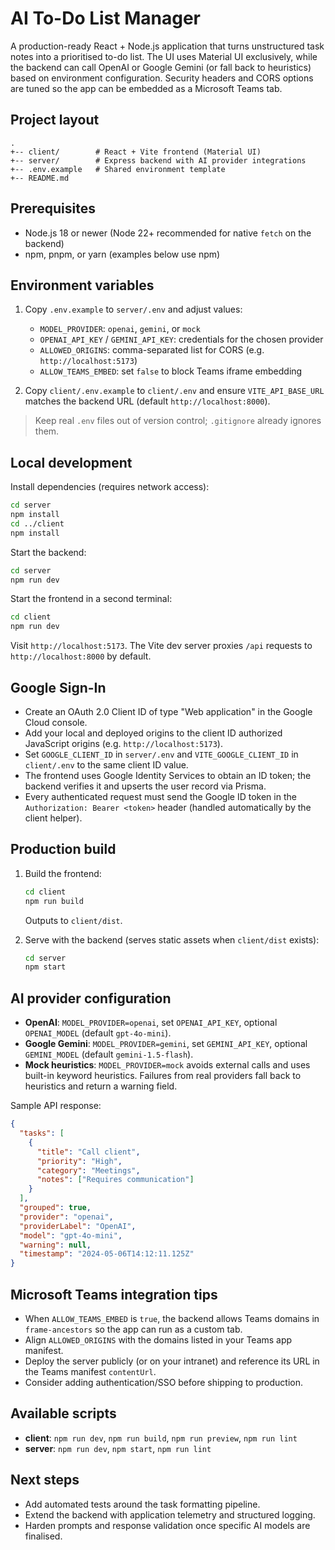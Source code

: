 # AI To-Do List Manager

A production-ready React + Node.js application that turns unstructured task notes into a prioritised to-do list. The UI uses Material UI exclusively, while the backend can call OpenAI or Google Gemini (or fall back to heuristics) based on environment configuration. Security headers and CORS options are tuned so the app can be embedded as a Microsoft Teams tab.

## Project layout

```
.
+-- client/        # React + Vite frontend (Material UI)
+-- server/        # Express backend with AI provider integrations
+-- .env.example   # Shared environment template
+-- README.md
```

## Prerequisites

- Node.js 18 or newer (Node 22+ recommended for native `fetch` on the backend)
- npm, pnpm, or yarn (examples below use npm)

## Environment variables

1. Copy `.env.example` to `server/.env` and adjust values:
   - `MODEL_PROVIDER`: `openai`, `gemini`, or `mock`
   - `OPENAI_API_KEY` / `GEMINI_API_KEY`: credentials for the chosen provider
   - `ALLOWED_ORIGINS`: comma-separated list for CORS (e.g. `http://localhost:5173`)
   - `ALLOW_TEAMS_EMBED`: set `false` to block Teams iframe embedding

2. Copy `client/.env.example` to `client/.env` and ensure `VITE_API_BASE_URL` matches the backend URL (default `http://localhost:8000`).

> Keep real `.env` files out of version control; `.gitignore` already ignores them.

## Local development

Install dependencies (requires network access):

```bash
cd server
npm install
cd ../client
npm install
```

Start the backend:

```bash
cd server
npm run dev
```

Start the frontend in a second terminal:

```bash
cd client
npm run dev
```

Visit `http://localhost:5173`. The Vite dev server proxies `/api` requests to `http://localhost:8000` by default.

## Google Sign-In

- Create an OAuth 2.0 Client ID of type "Web application" in the Google Cloud console.
- Add your local and deployed origins to the client ID authorized JavaScript origins (e.g. `http://localhost:5173`).
- Set `GOOGLE_CLIENT_ID` in `server/.env` and `VITE_GOOGLE_CLIENT_ID` in `client/.env` to the same client ID value.
- The frontend uses Google Identity Services to obtain an ID token; the backend verifies it and upserts the user record via Prisma.
- Every authenticated request must send the Google ID token in the `Authorization: Bearer <token>` header (handled automatically by the client helper).

## Production build

1. Build the frontend:
   ```bash
   cd client
   npm run build
   ```
   Outputs to `client/dist`.

2. Serve with the backend (serves static assets when `client/dist` exists):
   ```bash
   cd server
   npm start
   ```

## AI provider configuration

- **OpenAI**: `MODEL_PROVIDER=openai`, set `OPENAI_API_KEY`, optional `OPENAI_MODEL` (default `gpt-4o-mini`).
- **Google Gemini**: `MODEL_PROVIDER=gemini`, set `GEMINI_API_KEY`, optional `GEMINI_MODEL` (default `gemini-1.5-flash`).
- **Mock heuristics**: `MODEL_PROVIDER=mock` avoids external calls and uses built-in keyword heuristics. Failures from real providers fall back to heuristics and return a warning field.

Sample API response:

```json
{
  "tasks": [
    {
      "title": "Call client",
      "priority": "High",
      "category": "Meetings",
      "notes": ["Requires communication"]
    }
  ],
  "grouped": true,
  "provider": "openai",
  "providerLabel": "OpenAI",
  "model": "gpt-4o-mini",
  "warning": null,
  "timestamp": "2024-05-06T14:12:11.125Z"
}
```

## Microsoft Teams integration tips

- When `ALLOW_TEAMS_EMBED` is `true`, the backend allows Teams domains in `frame-ancestors` so the app can run as a custom tab.
- Align `ALLOWED_ORIGINS` with the domains listed in your Teams app manifest.
- Deploy the server publicly (or on your intranet) and reference its URL in the Teams manifest `contentUrl`.
- Consider adding authentication/SSO before shipping to production.

## Available scripts

- **client**: `npm run dev`, `npm run build`, `npm run preview`, `npm run lint`
- **server**: `npm run dev`, `npm start`, `npm run lint`

## Next steps

- Add automated tests around the task formatting pipeline.
- Extend the backend with application telemetry and structured logging.
- Harden prompts and response validation once specific AI models are finalised.

